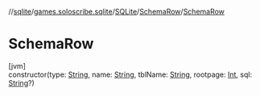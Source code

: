 //[sqlite](../../../../index.md)/[games.soloscribe.sqlite](../../index.md)/[SQLite](../index.md)/[SchemaRow](index.md)/[SchemaRow](-schema-row.md)

# SchemaRow

[jvm]\
constructor(type: [String](https://kotlinlang.org/api/core/kotlin-stdlib/kotlin/-string/index.html), name: [String](https://kotlinlang.org/api/core/kotlin-stdlib/kotlin/-string/index.html), tblName: [String](https://kotlinlang.org/api/core/kotlin-stdlib/kotlin/-string/index.html), rootpage: [Int](https://kotlinlang.org/api/core/kotlin-stdlib/kotlin/-int/index.html), sql: [String](https://kotlinlang.org/api/core/kotlin-stdlib/kotlin/-string/index.html)?)